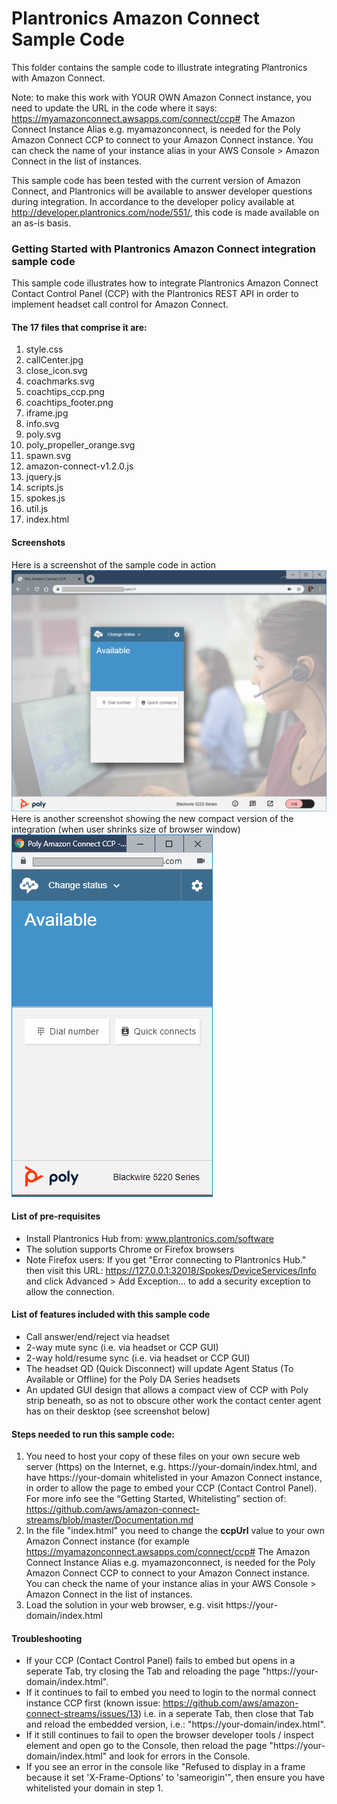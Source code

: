 # Plantronics Amazon Connect Sample Code
This folder contains the sample code to illustrate integrating Plantronics with Amazon Connect.

Note: to make this work with YOUR OWN Amazon Connect instance, you need to update the URL in the code where it says: https://myamazonconnect.awsapps.com/connect/ccp#
The Amazon Connect Instance Alias e.g. myamazonconnect, is needed for the Poly Amazon Connect CCP to connect to your Amazon Connect instance. You can check the name of your instance alias in your AWS Console > Amazon Connect in the list of instances.

This sample code has been tested with the current version of Amazon Connect, and Plantronics will be available to answer developer questions during integration.  In accordance to the developer policy available at http://developer.plantronics.com/node/551/, this code is made available on an as-is basis.

### Getting Started with Plantronics Amazon Connect integration sample code
This sample code illustrates how to integrate Plantronics Amazon Connect Contact Control Panel (CCP) with the Plantronics REST API in order to implement headset call control for Amazon Connect.
#### The 17 files that comprise it are:
1. style.css
2. callCenter.jpg
3. close_icon.svg
4. coachmarks.svg
5. coachtips_ccp.png
6. coachtips_footer.png
7. iframe.jpg
8. info.svg
9. poly.svg
10. poly_propeller_orange.svg
11. spawn.svg
12. amazon-connect-v1.2.0.js
13. jquery.js
14. scripts.js
15. spokes.js
16. util.js
17. index.html
#### Screenshots
Here is a screenshot of the sample code in action
![Here is a screenshot of the sample code in action](Plantronics%20Amazon%20Connect%20Sample%20Code.png "Here is a screenshot of the sample code in action")
Here is another screenshot showing the new compact version of the integration (when user shrinks size of browser window)
![Here is another screenshot showing the new compact version of the integration (when user shrinks size of browser window)](Plantronics%20Amazon%20Connect%20Sample%20Code%202.png "Here is another screenshot showing the new compact version of the integration (when user shrinks size of browser window)")
#### List of pre-requisites
* Install Plantronics Hub from: www.plantronics.com/software
* The solution supports Chrome or Firefox browsers
* Note Firefox users: If you get "Error connecting to Plantronics Hub." then visit this URL: https://127.0.0.1:32018/Spokes/DeviceServices/Info and click Advanced > Add Exception... to add a security exception to allow the connection.
#### List of features included with this sample code
* Call answer/end/reject via headset
* 2-way mute sync (i.e. via headset or CCP GUI)
* 2-way hold/resume sync (i.e. via headset or CCP GUI)
* The headset QD (Quick Disconnect) will update Agent Status (To Available or Offline) for the Poly DA Series headsets
* An updated GUI design that allows a compact view of CCP with Poly strip beneath, so as not to obscure other work the contact center agent has on their desktop (see screenshot below)
#### Steps needed to run this sample code:
1. You need to host your copy of these files on your own secure web server (https) on the Internet, e.g. https://your-domain/index.html, and have https://your-domain whitelisted in your Amazon Connect instance, in order to allow the page to embed your CCP (Contact Control Panel). For more info see the “Getting Started, Whitelisting” section of: https://github.com/aws/amazon-connect-streams/blob/master/Documentation.md 
2. In the file "index.html" you need to change the **ccpUrl** value to your own Amazon Connect instance (for example https://myamazonconnect.awsapps.com/connect/ccp# 
The Amazon Connect Instance Alias e.g. myamazonconnect, is needed for the Poly Amazon Connect CCP to connect to your Amazon Connect instance. You can check the name of your instance alias in your AWS Console > Amazon Connect in the list of instances.
3. Load the solution in your web browser, e.g. visit https://your-domain/index.html
#### Troubleshooting
* If your CCP (Contact Control Panel) fails to embed but opens in a seperate Tab, try closing the Tab and reloading the page "https://your-domain/index.html". 
* If it continues to fail to embed you need to login to the normal connect instance CCP first (known issue: https://github.com/aws/amazon-connect-streams/issues/13) i.e. in a seperate Tab, then close that Tab and reload the embedded version, i.e.: "https://your-domain/index.html".
* If it still continues to fail to open the browser developer tools / inspect element and open go to the Console, then reload the page "https://your-domain/index.html" and look for errors in the Console.
* If you see an error in the console like "Refused to display in a frame because it set 'X-Frame-Options' to 'sameorigin'", then ensure you have whitelisted your domain in step 1.
